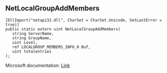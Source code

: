 ## NetLocalGroupAddMembers

```
[DllImport("netapi32.dll", CharSet = CharSet.Unicode, SetLastError = true)]
public static extern uint NetLocalGroupAddMembers(
   string ServerName,
   string GroupName,
   uint Level,
   ref LOCALGROUP_MEMBERS_INFO_0 Buf,
   uint totalentries
);
```

Microsoft documentation: [Link](https://docs.microsoft.com/en-us/windows/win32/api/lmaccess/nf-lmaccess-netlocalgroupaddmembers)
